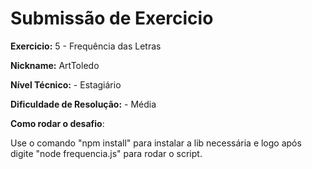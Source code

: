 # Submissão de Exercicio

**Exercicio:** 5 - Frequência das Letras

**Nickname:** ArtToledo

**Nível Técnico:** - Estagiário

**Dificuldade de Resolução:** - Média

**Como rodar o desafio**: 

Use o comando "npm install" para instalar a lib necessária e logo após digite "node frequencia.js" para rodar o script.